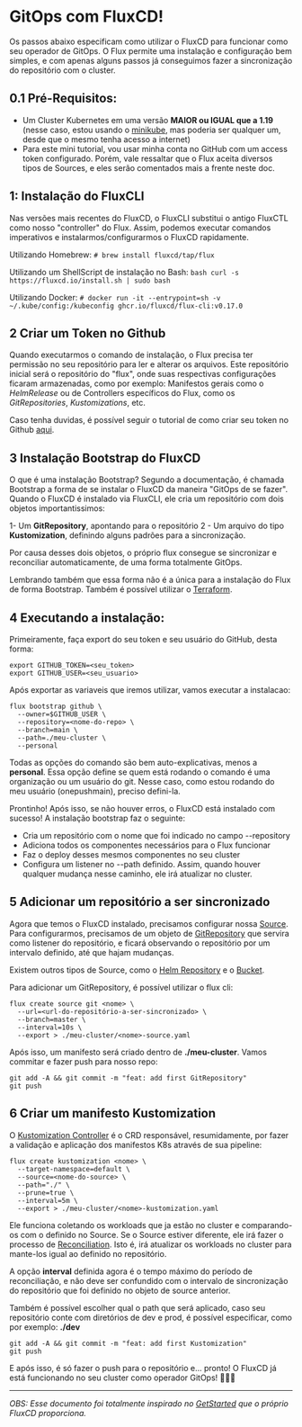 # GitOps com FluxCD!

Os passos abaixo especificam como utilizar o FluxCD para funcionar como seu operador de GitOps. O Flux permite uma instalação e configuração bem simples, e com apenas alguns passos já conseguimos fazer a sincronização do repositório com o cluster.  

## 0.1 Pré-Requisitos:

- Um Cluster Kubernetes em uma versão **MAIOR ou IGUAL que a 1.19** (nesse caso, estou usando o [minikube](https://minikube.sigs.k8s.io/), mas poderia ser qualquer um, desde que o mesmo tenha acesso a internet)
- Para este mini tutorial, vou usar minha conta no GitHub com um access token configurado. Porém, vale ressaltar que o Flux aceita diversos tipos de Sources, e eles serão comentados mais a frente neste doc. 

## 1: Instalação do FluxCLI

Nas versões mais recentes do FluxCD, o FluxCLI substitui o antigo FluxCTL como nosso "controller" do Flux. Assim, podemos executar comandos imperativos e instalarmos/configurarmos o FluxCD rapidamente.

Utilizando Homebrew:
`# brew install fluxcd/tap/flux`

Utilizando um ShellScript de instalação no Bash:
`bash curl -s https://fluxcd.io/install.sh | sudo bash` 

Utilizando Docker:
`# docker run -it --entrypoint=sh -v ~/.kube/config:/kubeconfig ghcr.io/fluxcd/flux-cli:v0.17.0`


## 2 Criar um Token no Github

Quando executarmos o comando de instalação, o Flux precisa ter permissão no seu repositório para ler e alterar os arquivos. Este repositório inicial será o repositório do "flux", onde suas respectivas configurações ficaram armazenadas, como por exemplo: Manifestos gerais como o *HelmRelease* ou de Controllers específicos do Flux, como os *GitRepositories*, *Kustomizations*, etc.

Caso tenha duvidas, é possível seguir o tutorial de como criar seu token no Github [aqui]( https://docs.github.com/en/authentication/keeping-your-account-and-data-secure/creating-a-personal-access-token).

## 3 Instalação Bootstrap do FluxCD

O que é uma instalação Bootstrap? 
Segundo a documentação, é chamada Bootstrap a forma de se instalar o FluxCD da maneira "GitOps de se fazer". 
Quando o FluxCD é instalado via FluxCLI, ele cria um repositório com dois objetos importantissimos:

  1- Um  **GitRepository**, apontando para o repositório
  2 - Um arquivo do tipo **Kustomization**, definindo alguns padrões para a 
sincronização.

Por causa desses dois objetos, o próprio flux consegue se sincronizar e reconciliar automaticamente, de uma forma totalmente GitOps.

Lembrando também que essa forma não é a única para a instalação do Flux de forma Bootstrap. Também é possível utilizar o [Terraform](https://github.com/fluxcd/terraform-provider-flux).

## 4 Executando a instalação:

Primeiramente, faça export do seu token e seu usuário do GitHub, desta forma:

```
export GITHUB_TOKEN=<seu_token>
export GITHUB_USER=<seu_usuario>
```

Após exportar as variaveis que iremos utilizar, vamos executar a instalacao:

```
flux bootstrap github \
  --owner=$GITHUB_USER \
  --repository=<nome-do-repo> \
  --branch=main \
  --path=./meu-cluster \
  --personal
```
Todas as opções do comando são bem auto-explicativas, menos a **personal**. 
Essa opção define se quem está rodando o comando é uma organização ou um usuário do git. Nesse caso, como estou rodando do meu usuário (onepushmain), preciso defini-la. 

Prontinho! Após isso, se não houver erros, o FluxCD está instalado com sucesso!
A instalação bootstrap faz o seguinte:
- Cria um repositório com o nome que foi indicado no campo --repository
- Adiciona todos os componentes necessários para o Flux funcionar
- Faz o deploy desses mesmos componentes no seu cluster
- Configura um listener no --path definido. Assim, quando houver qualquer mudança nesse caminho, ele irá atualizar no cluster.




##  5 Adicionar um repositório a ser sincronizado

Agora que temos o FluxCD instalado, precisamos configurar nossa [Source](https://fluxcd.io/docs/concepts/#sources). Para configurarmos, precisamos de um objeto de [GitRepository](https://fluxcd.io/docs/components/source/gitrepositories/) que servira como listener do repositório, e ficará observando o repositório por um intervalo definido, até que hajam mudanças.

Existem outros tipos de Source, como o [Helm Repository](https://fluxcd.io/docs/components/source/helmrepositories/) e o [Bucket](https://fluxcd.io/docs/components/source/buckets/).

Para adicionar um GitRepository, é possível utilizar o flux cli:

```
flux create source git <nome> \
  --url=<url-do-repositório-a-ser-sincronizado> \
  --branch=master \
  --interval=10s \
  --export > ./meu-cluster/<nome>-source.yaml
```

Após isso, um manifesto será criado dentro de **./meu-cluster**. Vamos commitar e fazer push para nosso repo:

```
git add -A && git commit -m "feat: add first GitRepository"
git push
```

## 6 Criar um manifesto Kustomization

O [Kustomization Controller](https://fluxcd.io/docs/components/kustomize/kustomization/) é o CRD responsável, resumidamente, por fazer a validação e aplicação dos manifestos K8s através de sua pipeline:

```
flux create kustomization <nome> \
  --target-namespace=default \
  --source=<nome-do-source> \
  --path="./" \
  --prune=true \
  --interval=5m \
  --export > ./meu-cluster/<nome>-kustomization.yaml
```

Ele funciona coletando os workloads que ja estão no cluster e comparando-os com o definido no Source. Se o Source estiver diferente, ele irá fazer o processo de [Reconciliation](https://fluxcd.io/docs/concepts/#reconciliation). Isto é, irá atualizar os workloads no cluster para mante-los igual ao definido no repositório.

A opção **interval** definida agora é o tempo máximo do período de reconciliação, e não deve ser confundido com o intervalo de sincronização do repositório que foi definido no objeto de source anterior.

Também é possível escolher qual o path que será aplicado, caso seu repositório conte com diretórios de dev e prod, é possível especificar, como por exemplo:  **./dev** 


```
git add -A && git commit -m "feat: add first Kustomization"
git push
```

E após isso, é só fazer o push para o repositório e... pronto! O FluxCD já está funcionando no seu cluster como operador GitOps! 🎉🎉🎉

---
*OBS: Esse documento foi totalmente inspirado no [GetStarted](https://fluxcd.io/docs/get-started/) que o próprio FluxCD proporciona.*

